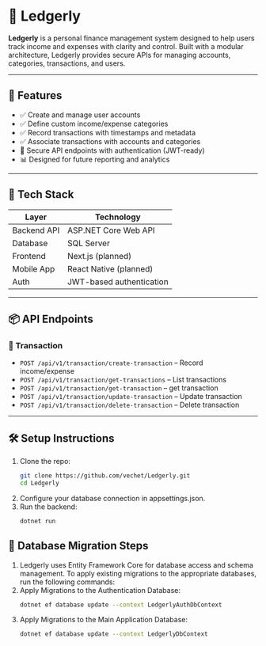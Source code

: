 ﻿# 📒 Ledgerly

**Ledgerly** is a personal finance management system designed to help users track income and expenses with clarity and control. Built with a modular architecture, Ledgerly provides secure APIs for managing accounts, categories, transactions, and users.

---

## 🚀 Features

- ✅ Create and manage user accounts
- ✅ Define custom income/expense categories
- ✅ Record transactions with timestamps and metadata
- ✅ Associate transactions with accounts and categories
- 🔐 Secure API endpoints with authentication (JWT-ready)
- 📊 Designed for future reporting and analytics

---

## 🧱 Tech Stack

| Layer       | Technology               |
| ----------- | ------------------------ |
| Backend API | ASP.NET Core Web API     |
| Database    | SQL Server               |
| Frontend    | Next.js (planned)        |
| Mobile App  | React Native (planned)   |
| Auth        | JWT-based authentication |

---

## 📦 API Endpoints

### 💸 Transaction

- `POST /api/v1/transaction/create-transaction` – Record income/expense
- `POST /api/v1/transaction/get-transactions` – List transactions
- `POST /api/v1/transaction/get-transaction` – get transaction
- `POST /api/v1/transaction/update-transaction` – Update transaction
- `POST /api/v1/transaction/delete-transaction` – Delete transaction

---

## 🛠️ Setup Instructions

1. Clone the repo:
   ```bash
   git clone https://github.com/vechet/Ledgerly.git
   cd Ledgerly
   ```
2. Configure your database connection in appsettings.json.
3. Run the backend:
   ```bash
   dotnet run
   ```

## 🧮 Database Migration Steps

1. Ledgerly uses Entity Framework Core for database access and schema management. To apply existing migrations to the appropriate databases, run the following commands:
2. Apply Migrations to the Authentication Database:
   ```bash
   dotnet ef database update --context LedgerlyAuthDbContext
   ```
3. Apply Migrations to the Main Application Database:
   ```bash
   dotnet ef database update --context LedgerlyDbContext
   ```
